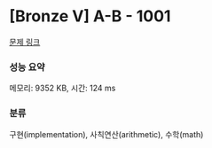 # [Bronze V] A-B - 1001 

[문제 링크](https://www.acmicpc.net/problem/1001) 

### 성능 요약

메모리: 9352 KB, 시간: 124 ms

### 분류

구현(implementation), 사칙연산(arithmetic), 수학(math)

